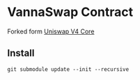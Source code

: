 # VannaSwap Contract

Forked form [Uniswap V4 Core](https://github.com/Uniswap/v4-core)

## Install 

`
    git submodule update --init --recursive
`
